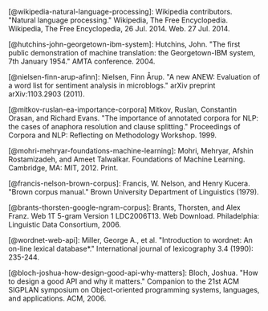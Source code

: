 [@wikipedia-natural-language-processing]: Wikipedia contributors. "Natural language processing." Wikipedia, The Free Encyclopedia. Wikipedia, The Free Encyclopedia, 26 Jul. 2014. Web. 27 Jul. 2014.

[@hutchins-john-georgetown-ibm-system]: Hutchins, John. "The first public demonstration of machine translation: the Georgetown-IBM system, 7th January 1954." AMTA conference. 2004.

[@nielsen-finn-arup-afinn]: Nielsen, Finn Årup. "A new ANEW: Evaluation of a word list for sentiment analysis in microblogs." arXiv preprint arXiv:1103.2903 (2011).

[@mitkov-ruslan-ea-importance-corpora] Mitkov, Ruslan, Constantin Orasan, and Richard Evans. "The importance of annotated corpora for NLP: the cases of anaphora resolution and clause splitting." Proceedings of Corpora and NLP: Reflecting on Methodology Workshop. 1999.

[@mohri-mehryar-foundations-machine-learning]: Mohri, Mehryar, Afshin Rostamizadeh, and Ameet Talwalkar. Foundations of Machine Learning. Cambridge, MA: MIT, 2012. Print.

[@francis-nelson-brown-corpus]: Francis, W. Nelson, and Henry Kucera. "Brown corpus manual." Brown University Department of Linguistics (1979).

[@brants-thorsten-google-ngram-corpus]: Brants, Thorsten, and Alex Franz. Web 1T 5-gram Version 1 LDC2006T13. Web Download. Philadelphia: Linguistic Data Consortium, 2006.

[@textteaser-web-api]: http://www.textteaser.com

[@wordnet-web-api]: Miller, George A., et al. "Introduction to wordnet: An on-line lexical database*." International journal of lexicography 3.4 (1990): 235-244.

[@textrazor-web-api]: https://www.textrazor.com

[@caniuse-filesystem-api]: http://caniuse.com/#feat=filesystem

[@loadfive/knwl-source-code]: https://github.com/loadfive/Knwl.js
[@nhunzaker/speakeasy-source-code]: https://github.com/nhunzaker/speakeasy
[@nytimes/emphasis-source-code]: https://github.com/NYTimes/Emphasis
[@NaturalNode/natural-source-code]: https://github.com/NaturalNode/natural/issues/25
[@thinkroth/sentimental-source-code]: https://github.com/thinkroth/sentimental
[@mileszim/sediment-source-code]: https://github.com/mileszim/sediment
[@thisandagain/sentiment-source-code]: https://github.com/thisandagain/sentiment

[@stanbol-enhancer-nlp]: http://stanbol.apache.org/docs/trunk/components/enhancer/nlp/

[@summly]: http://summly.com

[@technet-outlook-web-access]: http://blogs.technet.com/b/exchange/archive/2005/06/21/406646.aspx

[@gmailblog-gmail-ajax]: http://gmailblog.blogspot.ie/2013/04/gmail-9-years-and-counting.html

[@interrobang-mks.com]: http://www.interrobang-mks.com

[@attivio.com-doing-things-with-sentences]: http://www.attivio.com/blog/october-2008/doing-things-with-words-part-two-sentence-boun

[@ariya/esprima-source-code]: https://github.com/ariya/esprima

[@eslint/eslint-source-code]: https://github.com/eslint/eslint

[@google.com-clojure-compiler-jsdoc]: https://developers.google.com/closure/compiler/docs/js-for-compiler

[@travis-ci.org]: https://travis-ci.org

[@codeclimate.com]: https://codeclimate.com

[@bloch-joshua-how-design-good-api-why-matters]: Bloch, Joshua. "How to design a good API and why it matters." Companion to the 21st ACM SIGPLAN symposium on Object-oriented programming systems, languages, and applications. ACM, 2006.

[@qt-project.org-api-design-principles]: http://qt-project.org/wiki/API-Design-Principles#f1be67d4c99e5db43bac64ea4d37f077
